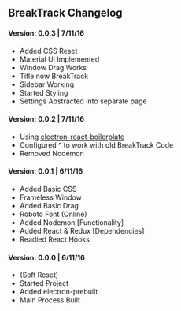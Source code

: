 ## BreakTrack Changelog

#### Version: 0.0.3 | 7/11/16
- Added CSS Reset
- Material UI Implemented
- Window Drag Works
- Title now BreakTrack
- Sidebar Working
- Started Styling
- Settings Abstracted into separate page

#### Version: 0.0.2	| 7/11/16
- Using [electron-react-boilerplate](https://github.com/chentsulin/electron-react-boilerplate)
- Configured ^ to work with old BreakTrack Code
- Removed Nodemon

#### Version: 0.0.1 | 6/11/16
- Added Basic CSS
- Frameless Window
- Added Basic Drag
- Roboto Font (Online)
- Added Nodemon [Functionality]
- Added React & Redux [Dependencies]
- Readied React Hooks

#### Version: 0.0.0 | 6/11/16
- (Soft Reset)
- Started Project
- Added electron-prebuilt
- Main Process Built
